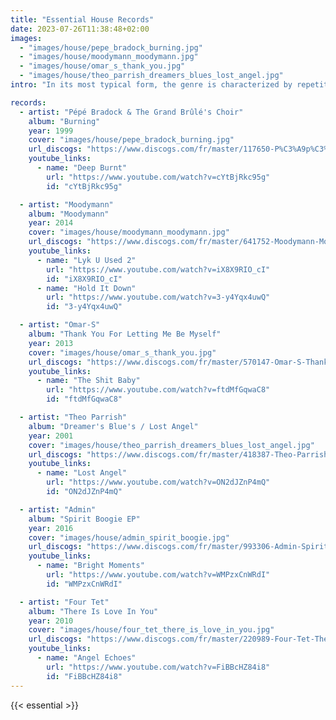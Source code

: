 ```yaml
---
title: "Essential House Records"
date: 2023-07-26T11:38:48+02:00
images:
  - "images/house/pepe_bradock_burning.jpg"
  - "images/house/moodymann_moodymann.jpg"
  - "images/house/omar_s_thank_you.jpg"
  - "images/house/theo_parrish_dreamers_blues_lost_angel.jpg"
intro: "In its most typical form, the genre is characterized by repetitive 4/4 rhythms including bass drums, off-beat hi-hats, snare drums, claps, and/or snaps at a tempo of between 120 and 130 beats per minute (bpm); synthesizer riffs; deep basslines; and often, but not necessarily, sung, spoken or sampled vocals."

records:
  - artist: "Pépé Bradock & The Grand Brûlé's Choir"
    album: "Burning"
    year: 1999
    cover: "images/house/pepe_bradock_burning.jpg"
    url_discogs: "https://www.discogs.com/fr/master/117650-P%C3%A9p%C3%A9-Bradock-The-Grand-Br%C3%BBl%C3%A9s-Choir-Burning"
    youtube_links:
      - name: "Deep Burnt"
        url: "https://www.youtube.com/watch?v=cYtBjRkc95g"
        id: "cYtBjRkc95g"

  - artist: "Moodymann"
    album: "Moodymann"
    year: 2014
    cover: "images/house/moodymann_moodymann.jpg"
    url_discogs: "https://www.discogs.com/fr/master/641752-Moodymann-Moodymann"
    youtube_links:
      - name: "Lyk U Used 2"
        url: "https://www.youtube.com/watch?v=iX8X9RIO_cI"
        id: "iX8X9RIO_cI"
      - name: "Hold It Down"
        url: "https://www.youtube.com/watch?v=3-y4Yqx4uwQ"
        id: "3-y4Yqx4uwQ"

  - artist: "Omar-S"
    album: "Thank You For Letting Me Be Myself"
    year: 2013
    cover: "images/house/omar_s_thank_you.jpg"
    url_discogs: "https://www.discogs.com/fr/master/570147-Omar-S-Thank-You-For-Letting-Me-Be-Myself"
    youtube_links:
      - name: "The Shit Baby"
        url: "https://www.youtube.com/watch?v=ftdMfGqwaC8"
        id: "ftdMfGqwaC8"

  - artist: "Theo Parrish"
    album: "Dreamer's Blue's / Lost Angel"
    year: 2001
    cover: "images/house/theo_parrish_dreamers_blues_lost_angel.jpg"
    url_discogs: "https://www.discogs.com/fr/master/418387-Theo-Parrish-Dreamers-Blues-Lost-Angel"
    youtube_links:
      - name: "Lost Angel"
        url: "https://www.youtube.com/watch?v=ON2dJZnP4mQ"
        id: "ON2dJZnP4mQ"

  - artist: "Admin"
    album: "Spirit Boogie EP"
    year: 2016
    cover: "images/house/admin_spirit_boogie.jpg"
    url_discogs: "https://www.discogs.com/fr/master/993306-Admin-Spirit-Boogie"
    youtube_links:
      - name: "Bright Moments"
        url: "https://www.youtube.com/watch?v=WMPzxCnWRdI"
        id: "WMPzxCnWRdI"

  - artist: "Four Tet"
    album: "There Is Love In You"
    year: 2010
    cover: "images/house/four_tet_there_is_love_in_you.jpg"
    url_discogs: "https://www.discogs.com/fr/master/220989-Four-Tet-There-Is-Love-In-You"
    youtube_links:
      - name: "Angel Echoes"
        url: "https://www.youtube.com/watch?v=FiBBcHZ84i8"
        id: "FiBBcHZ84i8"
---
```


{{< essential >}}